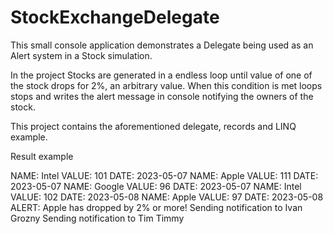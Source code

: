# StockExchangeDelegate
 
This small console application demonstrates a Delegate being used as an Alert system in a Stock simulation.

In the project Stocks are generated in a endless loop until value of one of the stock drops for 2%, an arbitrary value. 
When this condition is met loops stops and writes the alert message in console notifying the owners of the stock. 

This project contains the aforementioned delegate, records and LINQ example.

Result example

NAME: Intel     VALUE: 101      DATE: 2023-05-07
NAME: Apple     VALUE: 111      DATE: 2023-05-07
NAME: Google    VALUE: 96       DATE: 2023-05-07
NAME: Intel     VALUE: 102      DATE: 2023-05-08
NAME: Apple     VALUE: 97       DATE: 2023-05-08
ALERT: Apple has dropped by 2% or more!
Sending notification to Ivan Grozny
Sending notification to Tim Timmy
